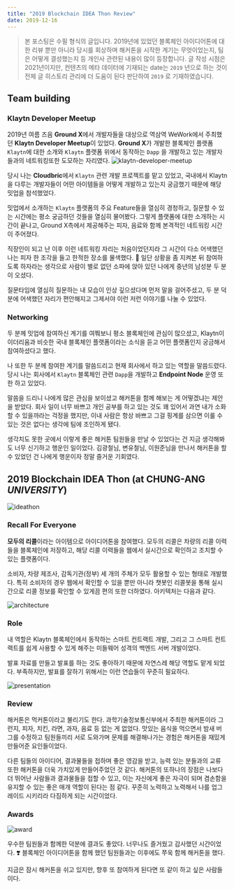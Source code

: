 ```yaml
---
title: "2019 Blockchain IDEA Thon Review"
date: 2019-12-16
---
```


> 본 포스팅은 수필 형식의 글입니다. 2019년에 있었던 블록체인 아이디어톤에 대한 리뷰 뿐만 아니라 당시를 회상하며 해커톤을 시작한 계기는 무엇이었는지, 팀은 어떻게 결성했는지 등 개인사 관련된 내용이 많이 등장합니다. 글 작성 시점은 2021년이지만, 컨텐츠의 메타 데이터에 기재되는 date는 `2019` 년으로 하는 것이 전체 글 히스토리 관리에 더 도움이 된다 판단하여 `2019` 로 기재하였습니다.

## Team building

### Klaytn Developer Meetup

2019년 여름 즈음 **Ground X**에서 개발자들을 대상으로 역삼역 WeWork에서 주최했던 **Klaytn Developer Meetup**이 있었다. **Ground X**가 개발한 블록체인 플랫폼 `Klaytn`에 대한 소개와 `Klaytn` 플랫폼 위에서 동작하는 `Dapp` 을 개발하고 있는 개발자들과의 네트워킹또한 도모하는 자리였다.
![klaytn-developer-meetup](/images/2019-12-16-blockchain-ideathon-review/0.png)

당시 나는 **Cloudbric**에서 `Klaytn` 관련 개발 프로젝트를 맡고 있었고, 국내에서 Klaytn을 다루는 개발자들이 어떤 아이템들을 어떻게 개발하고 있는지 궁금했기 때문에 해당 밋업을 참석했었다.

밋업에서 소개하는 `Klaytn` 플랫폼의 주요 Feature들을 열심히 경청하고, 질문할 수 있는 시간에는 평소 궁금하던 것들을 열심히 물어봤다. 그렇게 플랫폼에 대한 소개하는 시간이 끝나고, Ground X측에서 제공해주는 피자, 음료와 함께 본격적인 네트워킹 시간이 주어졌다. 

직장인이 되고 난 이후 이런 네트워킹 자리는 처음이었던지라 그 시간이 다소 어색했던 나는 피자 한 조각을 들고 한적한 장소를 물색했다. :eyes: 일단 상황을 좀 지켜본 뒤 참여하도록 하자라는 생각으로 사람이 별로 없던 소파에 앉아 있던 나에게 중년의 남성분 두 분이 오셨다.

질문타임에 열심히 질문하는 내 모습이 인상 깊으셨다며 먼저 말을 걸어주셨고, 두 분 덕분에 어색했던 자리가 편안해지고 그제서야 이런 저런 이야기를 나눌 수 있었다.

### Networking

두 분께 밋업에 참여하신 계기를 여쭤보니 평소 블록체인에 관심이 많으셨고, Klaytn이 이더리움과 비슷한 국내 블록체인 플랫폼이라는 소식을 듣고 어떤 플랫폼인지 궁금해서 참여하셨다고 했다.

나 또한 두 분께 참여한 계기를 말씀드리고 현재 회사에서 하고 있는 역할을 말씀드렸다. 당시 나는 회사에서  `Klaytn` 블록체인 관련 `Dapp`을 개발하고 **Endpoint Node** 운영 또한 하고 있었다.

말씀을 드리니 나에게 많은 관심을 보이셨고 해커톤을 함께 해보는 게 어떻겠냐는 제안을 받았다. 회사 일이 너무 바쁘고 개인 공부를 하고 있는 것도 꽤 있어서 과연 내가 소화할 수 있을까라는 걱정을 했지만, 이내 사람은 항상 바쁘고 그걸 핑계를 삼으면 이룰 수 있는 것은 없다는 생각에 팀에 조인하게 됐다.

생각치도 못한 곳에서 이렇게 좋은 해커톤 팀원들을 만날 수 있었다는 건 지금 생각해봐도 너무 신기하고 행운인 일이었다. 김광철님, 변유철님, 이원준님을 만나서 해커톤을 할 수 있었던 건 나에게 행운이자 정말 즐거운 기회였다.

## 2019 Blockchain IDEA Thon (at CHUNG-ANG *UNIVERSITY*)

![ideathon](/images/2019-12-16-blockchain-ideathon-review/1.png)

### Recall For Everyone

**모두의 리콜**이라는 아이템으로 아이디어톤을 참여했다. 모두의 리콜은 차량의 리콜 이력들을 블록체인에 저장하고, 해당 리콜 이력들을 웹에서 실시간으로 확인하고 조치할 수 있는 플랫폼이다.

소비자, 차량 제조사, 감독기관(정부) 세 개의 주체가 모두 활용할 수 있는 형태로 개발했다. 특히 소비자의 경우 웹에서 확인할 수 있을 뿐만 아니라 챗봇인 리콜봇을 통해 실시간으로 리콜 정보를 확인할 수 있게끔 편의 또한 더하였다. 아키텍처는 다음과 같다.

![architecture](/images/2019-12-16-blockchain-ideathon-review/2.png)

### Role

내 역할은 Klaytn 블록체인에서 동작하는 스마트 컨트랙트 개발, 그리고 그 스마트 컨트랙트를 쉽게 사용할 수 있게 해주는 미들웨어 성격의 백엔드 서버 개발이었다.

발표 자료를 만들고 발표를 하는 것도 좋아하기 때문에 자연스레 해당 역할도 맡게 되었다. 부족하지만, 발표를 잘하기 위해서는 이런 연습들이 꾸준히 필요하다.

![presentation](/images/2019-12-16-blockchain-ideathon-review/3.png)

### Review

해커톤은 먹커톤이라고 불리기도 한다. 과학기술정보통신부에서 주최한 해커톤이라 그런지, 피자, 치킨, 라면, 과자, 음료 등 없는 게 없었다. 맛있는 음식을 먹으면서 밤새 버그를 수정하고 팀원들끼리 서로 도와가며 문제를 해결해나가는 경험은 해커톤을 재밌게 만들어준 요인들이었다.

다른 팀들의 아이디어, 결과물들을 접하며 좋은 영감을 받고, 능력 있는 분들과의 교류 또한 해커톤을 더욱 가치있게 만들어주었던 것 같다. 해커톤의 또하나의 장점은 나보다 더 뛰어난 사람들과 결과물들을 접할 수 있고, 이는 자신에게 좋은 자극이 되며 겸손함을 유지할 수 있는 좋은 매개 역할이 된다는 점 같다. 꾸준히 노력하고 노력해서 나를 업그레이드 시키리라 다짐하게 되는 시간이었다.

### Awards

![award](/images/2019-12-16-blockchain-ideathon-review/4.png)

우수한 팀원들과 함께한 덕분에 결과도 좋았다. 너무나도 즐거웠고 감사했던 시간이었다.  :heavy_heart_exclamation: 블록체인 아이디어톤을 함께 했던 팀원들과는 이후에도 쭈욱 함께 해커톤을 했다.

지금은 잠시 해커톤을 쉬고 있지만, 향후 또 참여하게 된다면 또 같이 하고 싶은 사람들이다.
